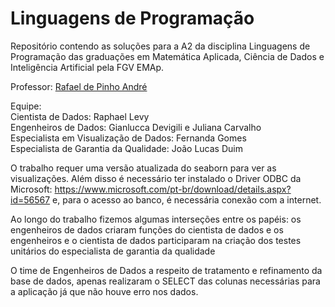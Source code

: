 # Linguagens de Programação

Repositório contendo as soluções para a A2 da disciplina Linguagens de Programação das graduações em Matemática Aplicada, Ciência de Dados e Inteligência Artificial pela FGV EMAp.

Professor: [Rafael de Pinho André](https://emap.fgv.br/professores/rafael-de-pinho)

Equipe: <br>
Cientista de Dados: Raphael Levy <br>
Engenheiros de Dados: Gianlucca Devigili e Juliana Carvalho <br>
Especialista em Visualização de Dados: Fernanda Gomes <br>
Especialista de Garantia da Qualidade: João Lucas Duim

O trabalho requer uma versão atualizada do seaborn para ver as visualizações. Além disso é necessário ter instalado o Driver ODBC da Microsoft: https://www.microsoft.com/pt-br/download/details.aspx?id=56567 e, para o acesso ao banco, é necessária conexão com a internet.

Ao longo do trabalho fizemos algumas interseções entre os papéis: os engenheiros de dados criaram funções do cientista de dados e os engenheiros e o cientista de dados participaram na criação dos testes unitários do especialista de garantia da qualidade

O time de Engenheiros de Dados a respeito de tratamento e refinamento da base de dados, apenas realizaram o SELECT das colunas necessárias para a aplicação já que não houve erro nos dados.
